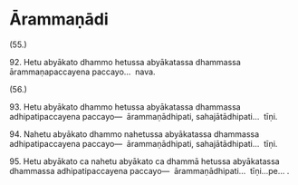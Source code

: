 

# Ārammaṇādi







(55.)

92\. Hetu abyākato dhammo hetussa abyākatassa dhammassa ārammaṇapaccayena paccayo…  nava.

(56.)

93\. Hetu abyākato dhammo hetussa abyākatassa dhammassa adhipatipaccayena paccayo—  ārammaṇādhipati, sahajātādhipati…  tīṇi.

94\. Nahetu abyākato dhammo nahetussa abyākatassa dhammassa adhipatipaccayena paccayo—  ārammaṇādhipati, sahajātādhipati…  tīṇi.

95\. Hetu abyākato ca nahetu abyākato ca dhammā hetussa abyākatassa dhammassa adhipatipaccayena paccayo—  ārammaṇādhipati…  tīṇi…pe… .



